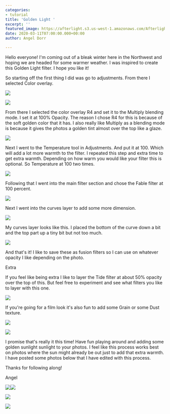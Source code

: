 ```yaml
---
categories:
- tutorial
title: 'Golden Light '
excerpt: ''
featured_image: https://afterlight.s3.us-west-1.amazonaws.com/AfterlightImage.JPG
date: 2020-03-11T07:00:00.000+00:00
author: Angel Dorr

---
```

Hello everyone! I'm coming out of a bleak winter here in the Northwest and hoping we are headed for some warmer weather. I was inspired to create this Golden Light filter. I hope you like it!

So starting off the first thing I did was go to adjustments. From there I selected Color overlay.

![](https://afterlight.s3.us-west-1.amazonaws.com/IMG_0122.jpeg)

![](https://afterlight.s3.us-west-1.amazonaws.com/IMG_0121.jpeg)

From there I selected the color overlay R4 and set it to the Multiply blending mode. I set it at 100% Opacity. The reason I chose R4 for this is because of the soft golden color that it has. I also really like Multiply as a blending mode is because it gives the photos a golden tint almost over the top like a glaze.

![](https://afterlight.s3.us-west-1.amazonaws.com/IMG_0123.jpeg)

Next I went to the Temperature tool in Adjustments. And put it at 100. Which will add a lot more warmth to the filter. I repeated this step and extra time to get extra warmth. Depending on how warm you would like your filter this is optional. So Temperature at 100 two times.

![](https://afterlight.s3.us-west-1.amazonaws.com/IMG_0126.png)

Following that I went into the main filter section and chose the Fable filter at 100 percent.

![](https://afterlight.s3.us-west-1.amazonaws.com/IMG_0132.jpeg)

Next I went into the curves layer to add some more dimension.

![](https://afterlight.s3.us-west-1.amazonaws.com/IMG_0133.jpeg)

My curves layer looks like this. I placed the bottom of the curve down a bit and the top part up a tiny bit but not too much.

![](https://afterlight.s3.us-west-1.amazonaws.com/IMG_0136.png)

And that's it! I like to save these as fusion filters so I can use on whatever opacity I like depending on the photo.

Extra

If you feel like being extra I like to layer the Tide filter at about 50% opacity over the top of this. But feel free to experiment and see what filters you like to layer with this one.

![](https://afterlight.s3.us-west-1.amazonaws.com/7B681E40-97E4-4E42-AF20-EC22B9D53FEA_1_105_c.jpeg)

If you're going for a film look it's also fun to add some Grain or some Dust texture.

![](https://afterlight.s3.us-west-1.amazonaws.com/479FF3D9-D03C-4E65-B842-394F94E2C825_1_105_c.jpeg)

![](https://afterlight.s3.us-west-1.amazonaws.com/1576302A-8254-4273-83AA-C1912600B70B_1_105_c.jpeg)

I promise that's really it this time! Have fun playing around and adding some golden sunlight sunlight to your photos. I feel like this process works best on photos where the sun might already be out just to add that extra warmth. I have posted some photos below that I have edited with this process.

Thanks for following along!

Angel

![](https://afterlight.s3.us-west-1.amazonaws.com/2F50FFDD-886B-4C23-99CF-310B59FEA41A_1_105_c.jpeg)![](https://afterlight.s3.us-west-1.amazonaws.com/E88BB7C7-80FD-446D-9C5E-80290E2ADFFE_1_105_c.jpeg)

![](https://afterlight.s3.us-west-1.amazonaws.com/24C94BEC-C409-4502-BA7E-D1FF465F85E9_1_105_c.jpeg)

![](https://afterlight.s3.us-west-1.amazonaws.com/61065EC5-57DF-48C5-A47B-FC8ACC92A998_1_105_c.jpeg)